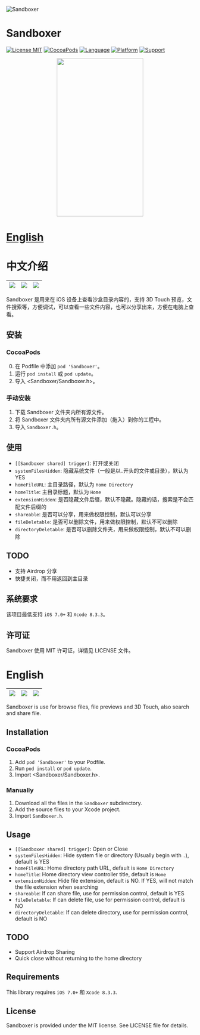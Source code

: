 ![Sandboxer](https://github.com/meilbn/Sandboxer-Objc/blob/master/Screenshots/Sandboxer_cover.jpg)

# Sandboxer

[![License MIT](https://img.shields.io/badge/license-MIT-green.svg?style=flat)](https://github.com/meilbn/Sandboxer-Objc/blob/master/LICENSE)
[![CocoaPods](https://img.shields.io/cocoapods/v/Sandboxer.svg)](https://github.com/meilbn/Sandboxer-Objc)
[![Language](https://img.shields.io/badge/language-Objective--C-brightgreen.svg)](https://developer.apple.com/documentation/objectivec)
[![Platform](https://img.shields.io/badge/platform-iOS-orange.svg)](https://www.apple.com/nl/ios/)
[![Support](https://img.shields.io/badge/support-iOS%207+%20-blue.svg?style=flat)](https://www.apple.com/nl/ios/)

<p align="center"><img src="https://github.com/meilbn/Sandboxer-Objc/blob/master/Screenshots/sandboxer_demo.gif" width="232" height="424"/></p>

# **[English](https://github.com/meilbn/Sandboxer-Objc#english)**

# 中文介绍

![](https://github.com/meilbn/Sandboxer-Objc/blob/master/Screenshots/Screenshot_CN_0.jpg)|![](https://github.com/meilbn/Sandboxer-Objc/blob/master/Screenshots/Screenshot_CN_1.jpg)|![](https://github.com/meilbn/Sandboxer-Objc/blob/master/Screenshots/Screenshot_CN_2.jpg)
:------:|:------:|:------:

Sandboxer 是用来在 iOS 设备上查看沙盒目录内容的，支持 3D Touch 预览，文件搜索等，方便调试，可以查看一些文件内容，也可以分享出来，方便在电脑上查看。

## 安装

### CocoaPods

0. 在 Podfile 中添加 ``pod 'Sandboxer'``。
1. 运行 ``pod install`` 或 ``pod update``。
2. 导入 \<Sandboxer/Sandboxer.h\>。

### 手动安装

1. 下载 Sandboxer 文件夹内所有源文件。
2. 将 Sandboxer 文件夹内所有源文件添加（拖入）到你的工程中。
3. 导入 ``Sandboxer.h``。

## 使用

- ``[[Sandboxer shared] trigger]``: 打开或关闭
- ``systemFilesHidden``: 隐藏系统文件（一般是以``.``开头的文件或目录），默认为 YES
- ``homeFileURL``: 主目录路径，默认为 ``Home Directory``
- ``homeTitle``: 主目录标题，默认为 ``Home``
- ``extensionHidden``: 是否隐藏文件后缀，默认不隐藏。隐藏的话，搜索是不会匹配文件后缀的
- ``shareable``: 是否可以分享，用来做权限控制，默认可以分享
- ``fileDeletable``: 是否可以删除文件，用来做权限控制，默认不可以删除
- ``directoryDeletable``: 是否可以删除文件夹，用来做权限控制，默认不可以删除

## TODO

- 支持 Airdrop 分享
- 快捷关闭，而不用返回到主目录

## 系统要求

该项目最低支持 ``iOS 7.0+`` 和 ``Xcode 8.3.3``。

## 许可证

Sandboxer 使用 MIT 许可证，详情见 LICENSE 文件。

# English

![](https://github.com/meilbn/Sandboxer-Objc/blob/master/Screenshots/Screenshot_EN_0.jpg)|![](https://github.com/meilbn/Sandboxer-Objc/blob/master/Screenshots/Screenshot_EN_1.jpg)|![](https://github.com/meilbn/Sandboxer-Objc/blob/master/Screenshots/Screenshot_EN_2.jpg)
:------:|:------:|:------:

Sandboxer is use for browse files, file previews and 3D Touch, also search and share file.

## Installation

### CocoaPods

1. Add ``pod 'Sandboxer'`` to your Podfile.
2. Run ``pod install`` or ``pod update``.
3. Import \<Sandboxer/Sandboxer.h\>.

### Manually

1. Download all the files in the ``Sandboxer`` subdirectory.
2. Add the source files to your Xcode project.
3. Import ``Sandboxer.h``.

## Usage

- ``[[Sandboxer shared] trigger]``: Open or Close
- ``systemFilesHidden``: Hide system file or directory (Usually begin with ``.``), default is YES
- ``homeFileURL``: Home directory path URL, default is ``Home Directory``
- ``homeTitle``: Home directory view controller title, default is ``Home``
- ``extensionHidden``: Hide file extension, default is NO. If YES, will not match the file extension when searching
- ``shareable``: If can share file, use for permission control, default is YES
- ``fileDeletable``: If can delete file, use for permission control, default is NO
- ``directoryDeletable``: If can delete directory, use for permission control, default is NO

## TODO

- Support Airdrop Sharing
- Quick close without returning to the home directory

## Requirements

This library requires ``iOS 7.0+`` 和 ``Xcode 8.3.3``.

## License

Sandboxer is provided under the MIT license. See LICENSE file for details.

